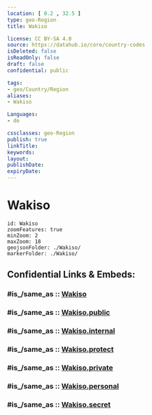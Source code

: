 ```yaml
---
location: [ 0.2 , 32.5 ] 
type: geo-Region
title: Wakiso

license: CC BY-SA 4.0
source: https://datahub.io/core/country-codes
isDeleted: false
isReadOnly: false
draft: false
confidential: public

tags:
- geo/Country/Region
aliases:
- Wakiso

Languages:
- de

cssclasses: geo-Region
publish: true
linkTitle: 
keywords: 
layout: 
publishDate: 
expiryDate: 
---
```


# Wakiso

```leaflet
id: Wakiso
zoomFeatures: true 
minZoom: 2 
maxZoom: 18
geojsonFolder: ./Wakiso/
markerFolder: ./Wakiso/
```


## Confidential Links & Embeds: 

### #is_/same_as :: [Wakiso](/_Standards/Earth/Continent/Africa/Africa~Central/Uganda/regions~Uganda/Uganda~Central/Wakiso.md) 

### #is_/same_as :: [Wakiso.public](/_public/Earth/Continent/Africa/Africa~Central/Uganda/regions~Uganda/Uganda~Central/Wakiso.public.md) 

### #is_/same_as :: [Wakiso.internal](/_internal/Earth/Continent/Africa/Africa~Central/Uganda/regions~Uganda/Uganda~Central/Wakiso.internal.md) 

### #is_/same_as :: [Wakiso.protect](/_protect/Earth/Continent/Africa/Africa~Central/Uganda/regions~Uganda/Uganda~Central/Wakiso.protect.md) 

### #is_/same_as :: [Wakiso.private](/_private/Earth/Continent/Africa/Africa~Central/Uganda/regions~Uganda/Uganda~Central/Wakiso.private.md) 

### #is_/same_as :: [Wakiso.personal](/_personal/Earth/Continent/Africa/Africa~Central/Uganda/regions~Uganda/Uganda~Central/Wakiso.personal.md) 

### #is_/same_as :: [Wakiso.secret](/_secret/Earth/Continent/Africa/Africa~Central/Uganda/regions~Uganda/Uganda~Central/Wakiso.secret.md)

